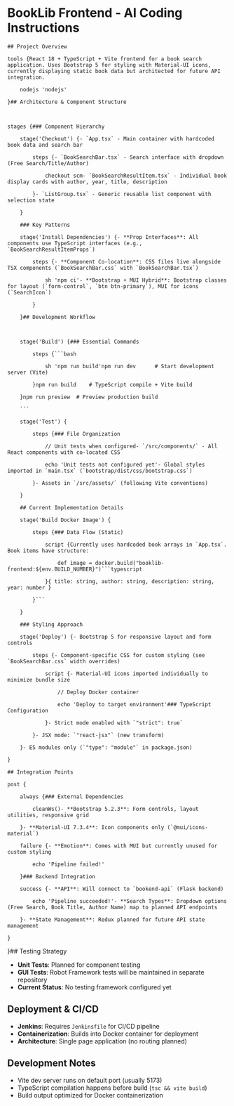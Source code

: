 # BookLib Frontend - AI Coding Instructions


    ## Project Overview

    tools {React 18 + TypeScript + Vite frontend for a book search application. Uses Bootstrap 5 for styling with Material-UI icons, currently displaying static book data but architected for future API integration.

        nodejs 'nodejs'

    }## Architecture & Component Structure

    

    stages {### Component Hierarchy

        stage('Checkout') {- `App.tsx` - Main container with hardcoded book data and search bar

            steps {- `BookSearchBar.tsx` - Search interface with dropdown (Free Search/Title/Author) 

                checkout scm- `BookSearchResultItem.tsx` - Individual book display cards with author, year, title, description

            }- `ListGroup.tsx` - Generic reusable list component with selection state

        }

        ### Key Patterns

        stage('Install Dependencies') {- **Prop Interfaces**: All components use TypeScript interfaces (e.g., `BookSearchResultItemProps`)

            steps {- **Component Co-location**: CSS files live alongside TSX components (`BookSearchBar.css` with `BookSearchBar.tsx`)

                sh 'npm ci'- **Bootstrap + MUI Hybrid**: Bootstrap classes for layout (`form-control`, `btn btn-primary`), MUI for icons (`SearchIcon`)

            }

        }## Development Workflow

        

        stage('Build') {### Essential Commands

            steps {```bash

                sh 'npm run build'npm run dev      # Start development server (Vite)

            }npm run build    # TypeScript compile + Vite build

        }npm run preview  # Preview production build

        ```

        stage('Test') {

            steps {### File Organization

                // Unit tests when configured- `/src/components/` - All React components with co-located CSS

                echo 'Unit tests not configured yet'- Global styles imported in `main.tsx` (`bootstrap/dist/css/bootstrap.css`)

            }- Assets in `/src/assets/` (following Vite conventions)

        }

        ## Current Implementation Details

        stage('Build Docker Image') {

            steps {### Data Flow (Static)

                script {Currently uses hardcoded book arrays in `App.tsx`. Book items have structure:

                    def image = docker.build("booklib-frontend:${env.BUILD_NUMBER}")```typescript

                }{ title: string, author: string, description: string, year: number }

            }```

        }

        ### Styling Approach

        stage('Deploy') {- Bootstrap 5 for responsive layout and form controls

            steps {- Component-specific CSS for custom styling (see `BookSearchBar.css` width overrides)

                script {- Material-UI icons imported individually to minimize bundle size

                    // Deploy Docker container

                    echo 'Deploy to target environment'### TypeScript Configuration

                }- Strict mode enabled with `"strict": true`

            }- JSX mode: `"react-jsx"` (new transform)

        }- ES modules only (`"type": "module"` in package.json)

    }

    ## Integration Points

    post {

        always {### External Dependencies

            cleanWs()- **Bootstrap 5.2.3**: Form controls, layout utilities, responsive grid

        }- **Material-UI 7.3.4**: Icon components only (`@mui/icons-material`)

        failure {- **Emotion**: Comes with MUI but currently unused for custom styling

            echo 'Pipeline failed!'

        }### Backend Integration

        success {- **API**: Will connect to `bookend-api` (Flask backend)

            echo 'Pipeline succeeded!'- **Search Types**: Dropdown options (Free Search, Book Title, Author Name) map to planned API endpoints

        }- **State Management**: Redux planned for future API state management

    }

}## Testing Strategy
- **Unit Tests**: Planned for component testing
- **GUI Tests**: Robot Framework tests will be maintained in separate repository
- **Current Status**: No testing framework configured yet

## Deployment & CI/CD
- **Jenkins**: Requires `Jenkinsfile` for CI/CD pipeline
- **Containerization**: Builds into Docker container for deployment
- **Architecture**: Single page application (no routing planned)

## Development Notes

- Vite dev server runs on default port (usually 5173)
- TypeScript compilation happens before build (`tsc && vite build`)
- Build output optimized for Docker containerization
